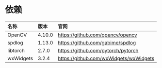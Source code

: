 # 依赖

|名称|版本|官网|
|:--|:--|:--|
|OpenCV|4.10.0|https://github.com/opencv/opencv|
|spdlog|1.13.0|https://github.com/gabime/spdlog|
|libtorch|2.7.0|https://github.com/pytorch/pytorch|
|wxWidgets|3.2.4|https://github.com/wxWidgets/wxWidgets|
